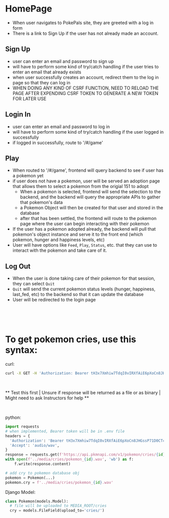 # HomePage
- When user navigates to PokePals site, they are greeted with a log in form
- There is a link to Sign Up if the user has not already made an account.

## Sign Up
- user can enter an email and password to sign up
- will have to perform some kind of try/catch handling if the user tries to enter an email that already exists
- when user successfully creates an account, redirect them to the log in page so that they can log in
- WHEN DOING ANY KIND OF CSRF FUNCTION, NEED TO RELOAD THE PAGE AFTER EXPENDING CSRF TOKEN TO GENERATE A NEW TOKEN FOR LATER USE

## Login In
- user can enter an email and password to log in
- will have to perform some kind of try/catch handling if the user logged in successfully
- if logged in successfully, route to '/#/game'

## Play
- When routed to '/#/game', frontend will query backend to see if user has a pokemon yet
- if user does not have a pokemon, user will be served an adoption page that allows them to select a pokemon from the origial 151 to adopt
  - When a pokemon is selected, frontend will send the selection to the backend, and the backend will query the appropriate APIs to gather that pokemon's data
  - a Pokemon Object will then be created for that user and stored in the database
  - after that has been settled, the frontend will route to the pokemon page where the user can begin interacting with their pokemon
- If the user has a pokemon adopted already, the backend will pull that pokemon's object instance and serve it to the front end (which pokemon, hunger and happiness levels, etc)
- User will have options like `Feed`, `Play`, `Status`, etc. that they can use to interact with the pokemon and take care of it.

## Log Out
- When the user is done taking care of their pokemon for that session, they can select `Quit`
- `Quit` will send the current pokemon status levels (hunger, happiness, last_fed, etc) to the backend so that it can update the database
- User will be redirected to the login page

<p>&nbsp;</p>
<p>&nbsp;</p>

# To get pokemon cries, use this syntax:
curl:
```bash
curl -X GET -H 'Authorization: Bearer tH3x7Xmhiw7TdqI0vIRXfAiE6pXoCn8JHGssP71D0CTc0bGH66uNjUtx2iS1e6mk' -H 'Accept: audio/wav' -o /home/michael/VSCode/Code_Platoon/Personal_Project/pokepals_proj/static/cries/pokemon_{id}.wav  https://api.pkmnapi.com/v1/pokemon/cries/{id}
```
<p>&nbsp;</p>

** Test this first | Unsure if response will be returned as a file or as binary | Might need to ask Instructors for help **

<p>&nbsp;</p>

python:
```python
import requests
# when implemented, Bearer token will be in .env file
headers = {
  'Authorization': 'Bearer tH3x7Xmhiw7TdqI0vIRXfAiE6pXoCn8JHGssP71D0CTc0bGH66uNjUtx2iS1e6mk',
  'Accept': 'audio/wav',
}
response = requests.get(f'https://api.pkmnapi.com/v1/pokemon/cries/{id}', headers=headers)
with open(f'../media/cries/pokemon_{id}.wav', 'wb') as f:
    f.write(response.content)

# add cry to pokemon database obj
pokemon = Pokemon(...)
pokemon.cry = f'../media/cries/pokemon_{id}.wav'
```


Django Model:
```python
class Pokemon(models.Model):
  # file will be uploaded to MEDIA_ROOT/cries
  cry = models.FileField(upload_to='cries/')
```
